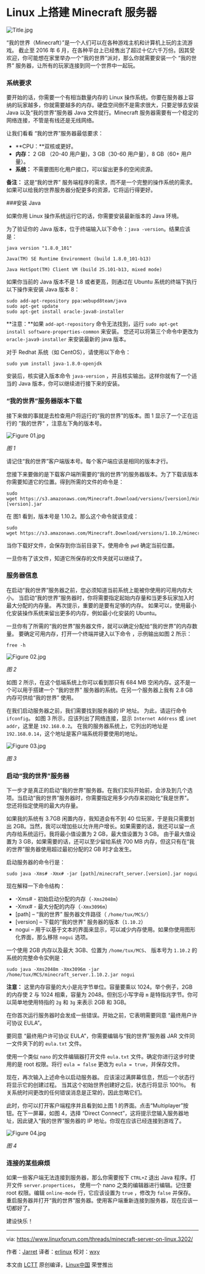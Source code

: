 Linux 上搭建 Minecraft 服务器
===============

![Title.jpg](https://www.linuxforum.com/attachments/title-jpg.89/) 

“我的世界（Minecraft）”是一个人们可以在各种游戏主机和计算机上玩的主流游戏。 截止至 2016 年 6 月，在各种平台上已经售出了超过十亿六千万份。因其受欢迎，你可能想在家里举办一个“我的世界”派对，那么你就需要安装一个 “我的世界” 服务器，让所有的玩家连接到同一个世界中一起玩。

### 系统要求

要开始的话，你需要一个有相当数量内存的 Linux 操作系统。你要在服务器上容纳的玩家越多，你就需要越多的内存。硬盘空间倒不是需求很大，只要足够去安装 Java 以及“我的世界”服务器 Java 文件就行。Minecraft 服务器需要有一个稳定的网络连接，不管是有线还是无线网络。

让我们看看 “我的世界”服务器最低要求：

- **CPU：**双核或更好。 
- **内存：** 2 GB （20-40 用户量)，3 GB（30-60 用户量），8 GB（60+ 用户量）。
- **系统：** 不需要图形化用户接口，可以留出更多的空闲资源。

**备注：** 这是“我的世界” 服务端程序的需求，而不是一个完整的操作系统的需求。如果可以给我的世界服务器分配更多的资源，它将运行得更好。

###安装 Java

如果你用 Linux 操作系统运行它的话，你需要安装最新版本的 Java 环境。

为了验证你的 Java 版本，位于终端输入以下命令：`java -version`。结果应该是：

```
java version "1.8.0_101"

Java(TM) SE Runtime Environment (build 1.8.0_101-b13)

Java HotSpot(TM) Client VM (build 25.101-b13, mixed mode)
```

如果你当前的 Java 版本不是 1.8 或者更高，则通过在 Ubuntu 系统的终端下执行以下操作来安装 Java 版本 8： 

```
sudo add-apt-repository ppa:webupd8team/java
sudo apt-get update
sudo apt-get install oracle-java8-installer
```

**注意：**如果 `add-apt-repository` 命令无法找到，运行 `sudo apt-get install software-properties-common` 来安装。 您还可以将第三个命令中更改为 `oracle-java9-installer` 来安装最新的 java 版本。

对于 Redhat 系统（如 CentOS），请使用以下命令：

```
sudo yum install java-1.8.0-openjdk
```

安装后，核实键入版本命令 `java-version` ，并且核实输出。这样你就有了一个适当的 Java 版本，你可以继续进行接下来的安装。

### “我的世界”服务器版本下载

接下来做的事就是去检查用户将运行的“我的世界”的版本。图 1 显示了一个正在运行的 ”我的世界“ ，注意左下角的版本号。 

![Figure 01.jpg](https://www.linuxforum.com/attachments/figure-01-jpg.85/) 

*图 1*

请记住“我的世界”客户端版本号。每个客户端应该是相同的版本才行。

您接下来要做的是下载客户端所需要的“我的世界”的服务器版本。为了下载该版本你需要知道它的位置。得到所需的文件的命令是：

```
sudo wget https://s3.amazonaws.com/Minecraft.Download/versions/[version]/minecraft_server.[version].jar
```

在 图1 看到，版本号是 1.10.2。那么这个命令就该变成：

```
sudo wget https://s3.amazonaws.com/Minecraft.Download/versions/1.10.2/minecraft_server.1.10.2.jar
```


当你下载好文件，会保存到你当前目录下。使用命令 `pwd` 确定当前位置。 

一旦你有了该文件，知道它所保存的文件夹就可以继续了。

### 服务器信息

在启动“我的世界”服务器之前，您必须知道当前系统上能被你使用的可用内存大小。 当启动“我的世界”服务器时，你将需要指定起始内存量和当更多玩家加入时最大分配的内存量。 再次提示，重要的是要有足够的内存。 如果可以，使用最小化安装操作系统来留出更多的内存，例如最小化安装的 Ubuntu。

一旦你有了所需的“我的世界”服务器文件，就可以确定分配给“我的世界”的内存数量。 要确定可用内存，打开一个终端并键入以下命令 ，示例输出如图 2 所示：

```
free -h
```

![Figure 02.jpg](https://camo.githubusercontent.com/686cb2c9421f276e1cab0b08b713f636ed3ca614/68747470733a2f2f7777772e6c696e7578666f72756d2e636f6d2f6174746163686d656e74732f6669677572652d30322d6a70672e38362f) 

*图 2*

如图 2 所示，在这个低端系统上你可以看到那只有 684 MB 空闲内存。这不是一个可以用于搭建一个 “我的世界” 服务器的系统。在另一个服务器上我有 2.8 GB 内存可供给“我的世界” 使用。

在我们启动服务器之前，我们需要找到服务器的 IP 地址。 为此，请运行命令 `ifconfig`。 如图 3 所示，应该列出了网络连接，显示 `Internet Address` 或 `inet addr`，这里是 `192.168.0.2`。 在我的服务器系统上，它列出的地址是 `192.168.0.14`，这个地址是客户端系统将要使用的地址。 

 ![Figure 03.jpg](https://camo.githubusercontent.com/62dc2bfe97f8df7895d606c594d74f27b4881ee4/68747470733a2f2f7777772e6c696e7578666f72756d2e636f6d2f6174746163686d656e74732f6669677572652d30332d6a70672e38372f) 

*图 3*

### 启动“我的世界”服务器

下一步才是真正的启动“我的世界”服务器。在我们实际开始前，会涉及到几个选项。当启动“我的世界”服务器时，你需要指定用多少内存来初始化“我是世界”。 您还将指定使用的最大内存量。 

如果我的系统有 3.7GB 闲置内存，我知道会有不到 40 位玩家，于是我只需要划出 2GB。当然，我可以增加些以允许用户增长。如果需要的话，我还可以留一点内存给系统运行。我将最小值设置为 2 GB，最大值设置为 3 GB。 由于最大值设置为 3 GB，如果需要的话，还可以至少留给系统 700 MB 内存，但这只有在“我的世界”服务器使用超过最初分配的2 GB 时才会发生。

启动服务器的命令行是：

```
sudo java -Xms# -Xmx# -jar [path]/minecraft_server.[version].jar nogui
```

现在解释一下命令结构：

- -Xms# - 初始启动分配的内存（`-Xms2048m`）
- -Xmx# - 最大分配的内存（`-Xmx3096m`）
- [path] – “我的世界” 服务器文件路径（	`/home/tux/MCS/`）
- [version] – 下载的“我的世界” 服务器的版本（`1.10.2`）
- nogui – 用于以基于文本的界面来显示，可以减少内存使用。如果你使用图形化界面，那么移除 `nogui` 选项。

一个使用 2GB 内存以及最大 3GB、位置为 `/home/tux/MCS`、 版本号为 `1.10.2` 的系统的完整命令实例是：

```
sudo java -Xms2048m -Xmx3096m -jar /home/tux/MCS/minecraft_server.1.10.2.jar nogui
```

**注意：** 这里内存容量的大小是兆字节单位。容量要乘以 1024。举个例子，2GB 的内存使 2 与 1024 相乘，容量为 2048。但别忘小写字母 `m` 是特指兆字节。你可以简单地使用特指的 `2g` 和 `3g` 来表示 2GB 和 3GB。

在你首次运行服务器时会发成一些错误。开始之前，它表明需要同意 “最终用户许可协议 EULA”。

要同意 “最终用户许可协议 EULA”，你需要编辑与“我的世界”服务器 JAR 文件同一文件夹下的的 `eula.txt` 文件。

使用一个类似 `nano` 的文件编辑器打开文件 `eula.txt` 文件。确定你进行这步时使用的是 root 权限。将行 `eula = false` 更改为 `eula = true`，并保存文件。 

现在，再次输入上述命令以启动服务器。 应该滚过满屏幕信息，然后一个状态行将显示它的创建过程。 当其这个初始世界创建好之后，状态行将显示 100％。 有关系统时间更改的任何错误消息是正常的，因此忽略它们。 

此时，你可以打开客户端程序并且看到如上图 1 的界面。点击“Multiplayer”按钮。在下一屏幕，如图 4，选择 “Direct Connect”，这将提示您输入服务器地址，因此键入“我的世界”服务器的 IP 地址。你现在应该已经连接到游戏了。


 ![Figure 04.jpg](https://camo.githubusercontent.com/6893151530092ac59b7b04d17ca5bc07d9bfc9b4/68747470733a2f2f7777772e6c696e7578666f72756d2e636f6d2f6174746163686d656e74732f6669677572652d30342d6a70672e38382f) 

*图 4*

### 连接的某些麻烦

如果一些客户端无法连接到服务器，那么你需要按下 `CTRL+Z` 退出 Java 程序。打开文件 `server.propertices`， 使用一个 nano 之类的编辑器进行编辑。记住要 root 权限。编辑 `online-mode` 行，它应该设置为 `true` ，修改为 `false` 并保存。重启服务器并打开“我的世界”服务器。使用客户端重新连接到服务器，现在应该一切都好了。

建设快乐！

------

via: https://www.linuxforum.com/threads/minecraft-server-on-linux.3202/

作者：[Jarret][a]
译者：[erlinux](http://www.itxdm.me)
校对：[wxy](https://github.com/wxy)

本文由 [LCTT](https://github.com/LCTT/TranslateProject) 原创编译，[Linux中国](https://linux.cn/) 荣誉推出

[a]: https://www.linuxforum.com/members/jarret.268/
[1]: https://s3.amazonaws.com/Minecraft.Download/versions/%5Bversion%5D/minecraft_server.%5Bversion%5D.jar
[2]: https://s3.amazonaws.com/Minecraft.Download/versions/%5Bversion%5D/minecraft_server.%5Bversion%5D.jar
